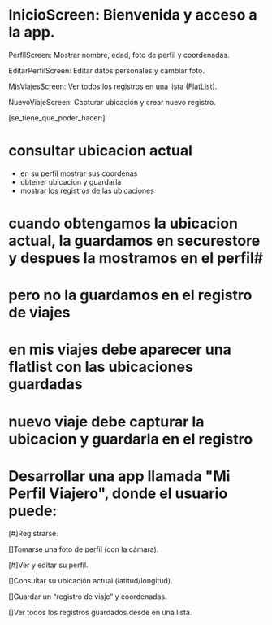 # InicioScreen: Bienvenida y acceso a la app.

PerfilScreen: Mostrar nombre, edad, foto de perfil y coordenadas.

EditarPerfilScreen: Editar datos personales y cambiar foto.

MisViajesScreen: Ver todos los registros en una lista (FlatList).

NuevoViajeScreen: Capturar ubicación y crear nuevo registro.

[se_tiene_que_poder_hacer:]
# consultar ubicacion actual
- en su perfil mostrar sus coordenas
- obtener ubicacion y guardarla
- mostrar los registros de las ubicaciones

# cuando obtengamos la ubicacion actual, la guardamos en securestore y despues la mostramos en el perfil#
# pero no la guardamos en el registro de viajes #

# en mis viajes debe aparecer una flatlist con las ubicaciones guardadas
# nuevo viaje debe capturar la ubicacion y guardarla en el registro



# Desarrollar una app llamada "Mi Perfil Viajero", donde el usuario puede:

[#]Registrarse.

[]Tomarse una foto de perfil (con la cámara).

[#]Ver y editar su perfil.

[]Consultar su ubicación actual (latitud/longitud).

[]Guardar un “registro de viaje” y coordenadas.

[]Ver todos los registros guardados desde en una lista.


